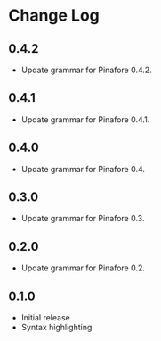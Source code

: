 # Change Log

## 0.4.2
- Update grammar for Pinafore 0.4.2.

## 0.4.1
- Update grammar for Pinafore 0.4.1.

## 0.4.0
- Update grammar for Pinafore 0.4.

## 0.3.0
- Update grammar for Pinafore 0.3.

## 0.2.0
- Update grammar for Pinafore 0.2.

## 0.1.0
- Initial release
- Syntax highlighting
